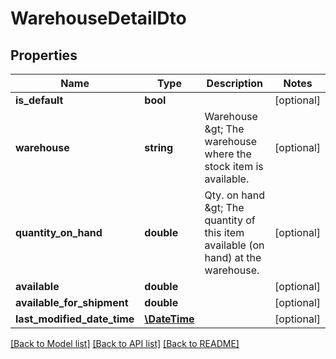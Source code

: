 # WarehouseDetailDto

## Properties
Name | Type | Description | Notes
------------ | ------------- | ------------- | -------------
**is_default** | **bool** |  | [optional] 
**warehouse** | **string** | Warehouse &amp;gt; The warehouse where the stock item is available. | [optional] 
**quantity_on_hand** | **double** | Qty. on hand &amp;gt; The quantity of this item available (on hand) at the warehouse. | [optional] 
**available** | **double** |  | [optional] 
**available_for_shipment** | **double** |  | [optional] 
**last_modified_date_time** | [**\DateTime**](\DateTime.md) |  | [optional] 

[[Back to Model list]](../README.md#documentation-for-models) [[Back to API list]](../README.md#documentation-for-api-endpoints) [[Back to README]](../README.md)


